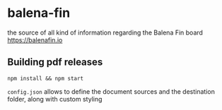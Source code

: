 # balena-fin
the source of all kind of information regarding the Balena Fin board https://balenafin.io

## Building pdf releases

```
npm install && npm start
```

`config.json` allows to define the document sources and the destination folder, along with custom styling
